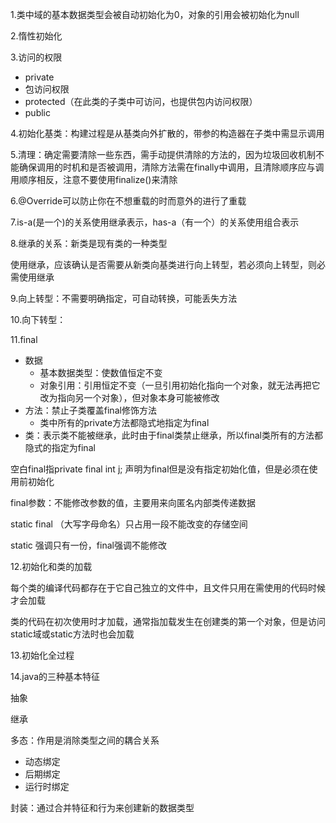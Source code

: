 

1.类中域的基本数据类型会被自动初始化为0，对象的引用会被初始化为null

2.惰性初始化

3.访问的权限

* private 
* 包访问权限
* protected（在此类的子类中可访问，也提供包内访问权限）
* public

4.初始化基类：构建过程是从基类向外扩散的，带参的构造器在子类中需显示调用

5.清理：确定需要清除一些东西，需手动提供清除的方法的，因为垃圾回收机制不能确保调用的时机和是否被调用，清除方法需在finally中调用，且清除顺序应与调用顺序相反，注意不要使用finalize()来清除

6.@Override可以防止你在不想重载的时而意外的进行了重载

7.is-a(是一个)的关系使用继承表示，has-a（有一个）的关系使用组合表示

8.继承的关系：新类是现有类的一种类型

使用继承，应该确认是否需要从新类向基类进行向上转型，若必须向上转型，则必需使用继承

9.向上转型：不需要明确指定，可自动转换，可能丢失方法

10.向下转型：

11.final

* 数据
  * 基本数据类型：使数值恒定不变
  * 对象引用：引用恒定不变（一旦引用初始化指向一个对象，就无法再把它改为指向另一个对象），但对象本身可能被修改
* 方法：禁止子类覆盖final修饰方法
  * 类中所有的private方法都隐式地指定为final
* 类：表示类不能被继承，此时由于final类禁止继承，所以final类所有的方法都隐式的指定为final



空白final指private final int j; 声明为final但是没有指定初始化值，但是必须在使用前初始化

final参数：不能修改参数的值，主要用来向匿名内部类传递数据

static final （大写字母命名）只占用一段不能改变的存储空间

static 强调只有一份，final强调不能修改

12.初始化和类的加载

每个类的编译代码都存在于它自己独立的文件中，且文件只用在需使用的代码时候才会加载

类的代码在初次使用时才加载，通常指加载发生在创建类的第一个对象，但是访问static域或static方法时也会加载

13.初始化全过程



14.java的三种基本特征

抽象

继承

多态：作用是消除类型之间的耦合关系

* 动态绑定
* 后期绑定
* 运行时绑定

封装：通过合并特征和行为来创建新的数据类型





